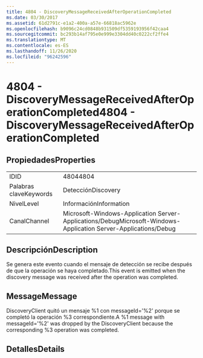 ```yaml
---
title: 4804 - DiscoveryMessageReceivedAfterOperationCompleted
ms.date: 03/30/2017
ms.assetid: 61d2791c-e1a2-400a-a57e-66818ac5962e
ms.openlocfilehash: b9096c24cd0848b931509df5359193956f42caa4
ms.sourcegitcommit: bc293b14af795e0e999e3304dd40c0222cf2ffe4
ms.translationtype: MT
ms.contentlocale: es-ES
ms.lasthandoff: 11/26/2020
ms.locfileid: "96242596"
---
```

# <a name="4804---discoverymessagereceivedafteroperationcompleted"></a><span data-ttu-id="e09e7-102">4804 - DiscoveryMessageReceivedAfterOperationCompleted</span><span class="sxs-lookup"><span data-stu-id="e09e7-102">4804 - DiscoveryMessageReceivedAfterOperationCompleted</span></span>

## <a name="properties"></a><span data-ttu-id="e09e7-103">Propiedades</span><span class="sxs-lookup"><span data-stu-id="e09e7-103">Properties</span></span>  
  
|||  
|-|-|  
|<span data-ttu-id="e09e7-104">ID</span><span class="sxs-lookup"><span data-stu-id="e09e7-104">ID</span></span>|<span data-ttu-id="e09e7-105">4804</span><span class="sxs-lookup"><span data-stu-id="e09e7-105">4804</span></span>|  
|<span data-ttu-id="e09e7-106">Palabras clave</span><span class="sxs-lookup"><span data-stu-id="e09e7-106">Keywords</span></span>|<span data-ttu-id="e09e7-107">Detección</span><span class="sxs-lookup"><span data-stu-id="e09e7-107">Discovery</span></span>|  
|<span data-ttu-id="e09e7-108">Nivel</span><span class="sxs-lookup"><span data-stu-id="e09e7-108">Level</span></span>|<span data-ttu-id="e09e7-109">Información</span><span class="sxs-lookup"><span data-stu-id="e09e7-109">Information</span></span>|  
|<span data-ttu-id="e09e7-110">Canal</span><span class="sxs-lookup"><span data-stu-id="e09e7-110">Channel</span></span>|<span data-ttu-id="e09e7-111">Microsoft-Windows-Application Server-Applications/Debug</span><span class="sxs-lookup"><span data-stu-id="e09e7-111">Microsoft-Windows-Application Server-Applications/Debug</span></span>|  
  
## <a name="description"></a><span data-ttu-id="e09e7-112">Descripción</span><span class="sxs-lookup"><span data-stu-id="e09e7-112">Description</span></span>  

 <span data-ttu-id="e09e7-113">Se genera este evento cuando el mensaje de detección se recibe después de que la operación se haya completado.</span><span class="sxs-lookup"><span data-stu-id="e09e7-113">This event is emitted when the discovery message was received after the operation was completed.</span></span>  
  
## <a name="message"></a><span data-ttu-id="e09e7-114">Message</span><span class="sxs-lookup"><span data-stu-id="e09e7-114">Message</span></span>  

 <span data-ttu-id="e09e7-115">DiscoveryClient quitó un mensaje %1 con messageId='%2' porque se completó la operación %3 correspondiente.</span><span class="sxs-lookup"><span data-stu-id="e09e7-115">A %1 message with messageId='%2' was dropped by the DiscoveryClient because the corresponding %3 operation was completed.</span></span>  
  
## <a name="details"></a><span data-ttu-id="e09e7-116">Detalles</span><span class="sxs-lookup"><span data-stu-id="e09e7-116">Details</span></span>
